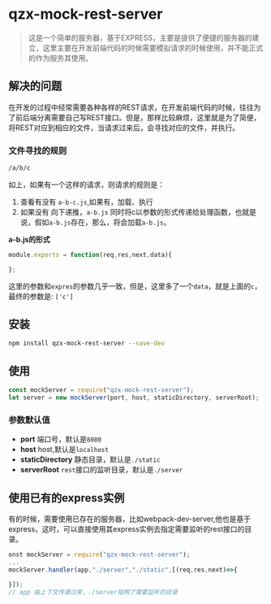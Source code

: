 # qzx-mock-rest-server

> 这是一个简单的服务器，基于EXPRESS，主要是提供了便捷的服务器的建立，这里主要在开发前端代码的时候需要模拟请求的时候使用，并不能正式的作为服务其使用。

## 解决的问题

在开发的过程中经常需要各种各样的REST请求，在开发前端代码的时候，往往为了前后端分离需要自己写REST接口。但是，那样比较麻烦，这里就是为了简便，将REST对应到相应的文件，当请求过来后，会寻找对应的文件，并执行。

### 文件寻找的规则

```bash
/a/b/c
```
如上，如果有一个这样的请求，则请求的规则是：
1. 查看有没有 `a-b-c.js`,如果有，加载、执行
2. 如果没有 向下递推，`a-b.js` 同时将c以参数的形式传递给处理函数，也就是说，假如`a-b.js`存在，那么，将会加载`a-b.js`。

**a-b.js的形式**

```javascript
module.exports = function(req,res,next,data){

};
```
这里的参数和`expres`的参数几乎一致，但是，这里多了一个`data`，就是上面的`c`，最终的参数是: `['c']`

## 安装

```bash
npm install qzx-mock-rest-server --save-dev
```

## 使用

```javascript
const mockServer = require("qzx-mock-rest-server");
let server = new mockServer(port, host, staticDirectory, serverRoot);
```

### 参数默认值
* **port**  端口号，默认是`8080`
* **host**  host,默认是`localhost`
* **staticDirectory** 静态目录，默认是`./static`
* **serverRoot**  `rest`接口的监听目录，默认是`./server`

## 使用已有的express实例

有的时候，需要使用已存在的服务器，比如webpack-dev-server,他也是基于express，这时，可以直接使用其express实例去指定需要监听的rest接口的目录。

```javascript
onst mockServer = require("qzx-mock-rest-server");
...
mockServer.handler(app,"./server","./static",[(req,res,next)=>{

}]);
// app 由上下文传递过来，./server指明了需要监听的目录
```